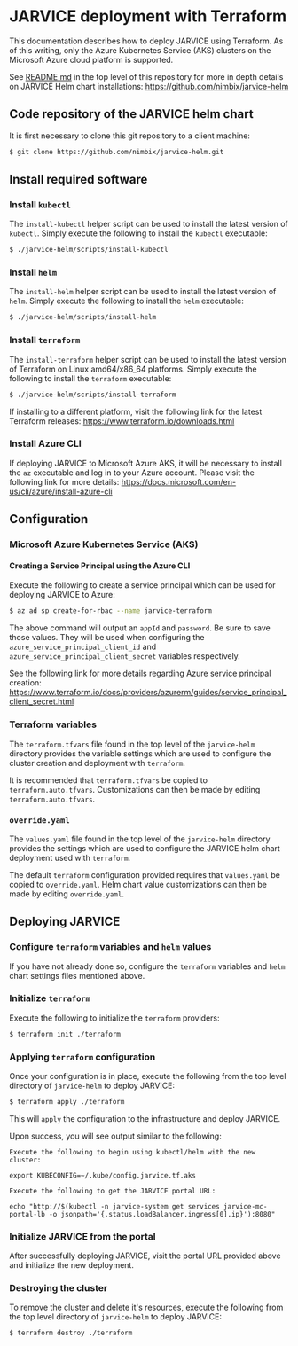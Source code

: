 # JARVICE deployment with Terraform

This documentation describes how to deploy JARVICE using Terraform.
As of this writing, only the Azure Kubernetes Service (AKS) clusters on the
Microsoft Azure cloud platform is supported.

See [README.md](README.md) in the top level of this repository for more
in depth details on JARVICE Helm chart installations:
https://github.com/nimbix/jarvice-helm

## Code repository of the JARVICE helm chart

It is first necessary to clone this git repository to a client machine:

```bash
$ git clone https://github.com/nimbix/jarvice-helm.git
```

## Install required software

### Install `kubectl`

The `install-kubectl` helper script can be used to install the latest
version of `kubectl`.
Simply execute the following to install the `kubectl` executable:
```bash
$ ./jarvice-helm/scripts/install-kubectl
```

### Install `helm`

The `install-helm` helper script can be used to install the latest
version of `helm`.
Simply execute the following to install the `helm` executable:
```bash
$ ./jarvice-helm/scripts/install-helm
```

### Install `terraform`

The `install-terraform` helper script can be used to install the latest
version of Terraform on Linux amd64/x86_64 platforms.
Simply execute the following to install the `terraform` executable:
```bash
$ ./jarvice-helm/scripts/install-terraform
```

If installing to a different platform, visit the following link for the
latest Terraform releases:
https://www.terraform.io/downloads.html

### Install Azure CLI

If deploying JARVICE to Microsoft Azure AKS, it will be necessary to install
the `az` executable and log in to your Azure account.  Please visit the
following link for more details:
https://docs.microsoft.com/en-us/cli/azure/install-azure-cli

## Configuration

### Microsoft Azure Kubernetes Service (AKS)

#### Creating a Service Principal using the Azure CLI

Execute the following to create a service principal which can be used for
deploying JARVICE to Azure:
```bash
$ az ad sp create-for-rbac --name jarvice-terraform
```

The above command will output an `appId` and `password`.  Be sure to save
those values.  They will be used when configuring the
`azure_service_principal_client_id` and
`azure_service_principal_client_secret` variables respectively.

See the following link for more details regarding Azure service principal
creation:
https://www.terraform.io/docs/providers/azurerm/guides/service_principal_client_secret.html

### Terraform variables

The `terraform.tfvars` file found in the top level of the `jarvice-helm`
directory provides the variable settings which are used to configure
the cluster creation and deployment with `terraform`.

It is recommended that `terraform.tfvars` be copied to `terraform.auto.tfvars`.
Customizations can then be made by editing `terraform.auto.tfvars`.

### `override.yaml`

The `values.yaml` file found in the top level of the `jarvice-helm`
directory provides the settings which are used to configure the JARVICE helm
chart deployment used with `terraform`.

The default `terraform` configuration provided requires that `values.yaml` be
copied to `override.yaml`.
Helm chart value customizations can then be made by editing `override.yaml`.

## Deploying JARVICE

### Configure `terraform` variables and `helm` values

If you have not already done so, configure the `terraform` variables and
`helm` chart settings files mentioned above.

### Initialize `terraform`

Execute the following to initialize the `terraform` providers:

```bash
$ terraform init ./terraform
```

### Applying `terraform` configuration

Once your configuration is in place, execute the following from the top level
directory of `jarvice-helm` to deploy JARVICE:

```bash
$ terraform apply ./terraform
```

This will `apply` the configuration to the infrastructure and deploy JARVICE.

Upon success, you will see output similar to the following:
```
Execute the following to begin using kubectl/helm with the new cluster:

export KUBECONFIG=~/.kube/config.jarvice.tf.aks

Execute the following to get the JARVICE portal URL:

echo "http://$(kubectl -n jarvice-system get services jarvice-mc-portal-lb -o jsonpath='{.status.loadBalancer.ingress[0].ip}'):8080"
```

### Initialize JARVICE from the portal

After successfully deploying JARVICE, visit the portal URL provided above
and initialize the new deployment.

### Destroying the cluster

To remove the cluster and delete it's resources, execute the following from
the top level directory of `jarvice-helm` to deploy JARVICE:

```bash
$ terraform destroy ./terraform
```

